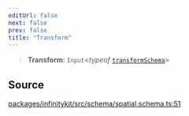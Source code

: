 ```yaml
---
editUrl: false
next: false
prev: false
title: "Transform"
---
```


> **Transform**: `Input`\<*typeof* [`transformSchema`](../variables/transformSchema.md)\>

## Source

[packages/infinitykit/src/schema/spatial.schema.ts:51](https://github.com/nodenogg-in/alpha-p2p/blob/fd5f5c9/packages/infinitykit/src/schema/spatial.schema.ts#L51)
